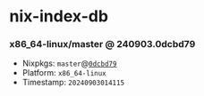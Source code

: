 # nix-index-db
### x86_64-linux/master @ 240903.0dcbd79
- Nixpkgs: `master`@[`0dcbd79`](https://github.com/NixOS/nixpkgs/commit/0dcbd7944f597872f341c1660f290960e15c696a)
- Platform: `x86_64-linux`
- Timestamp: `20240903014115`

